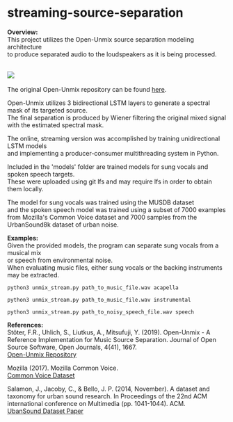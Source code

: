# streaming-source-separation

<b>Overview:</b><br>
This project utilizes the Open-Unmix source separation modeling architecture <br>
to produce separated audio to the loudspeakers as it is being processed. <br><br>

<img src = "https://camo.githubusercontent.com/b5a867eb9b7c0a0fa0d8dc90962628ea41a8a374/68747470733a2f2f646f63732e676f6f676c652e636f6d2f64726177696e67732f642f652f32504143582d317654506f516950776d6466455434705a68756531527647376f45554a7a376555655176437536767a59654b5277486c366279345252546e7068496d534b4d306b354b587739725a316949466e7047572f7075623f773d39353926683d333038"> <br><br>
The original Open-Unmix repository can be found [here](https://github.com/sigsep/open-unmix-pytorch/blob/master/README.md).

Open-Unmix utilizes 3 bidirectional LSTM layers to generate a spectral mask of its targeted source.<br>
The final separation is produced by Wiener filtering the original mixed signal with the estimated spectral mask.

The online, streaming version was accomplished by training unidirectional LSTM models <br>
and implementing a producer-consumer multithreading system in Python. <br>

Included in the 'models' folder are trained models for sung vocals and spoken speech targets.<br>
These were uploaded using git lfs and may require lfs in order to obtain them locally.

The model for sung vocals was trained using the MUSDB dataset <br>
and the spoken speech model was trained using a subset of 7000 examples <br>
from Mozilla's Common Voice dataset and 7000 samples from the UrbanSound8k dataset of urban noise. 

<b>Examples:</b><br>
Given the provided models, the program can separate sung vocals from a musical mix <br>
or speech from environmental noise.<br>
When evaluating music files, either sung vocals or the backing instruments may be extracted.
```
python3 unmix_stream.py path_to_music_file.wav acapella
```
```
python3 unmix_stream.py path_to_music_file.wav instrumental
```
```
python3 unmix_stream.py path_to_noisy_speech_file.wav speech
```
<b>References:</b><br>
Stöter, F.R., Uhlich, S., Liutkus, A., Mitsufuji, Y. (2019). Open-Unmix - A Reference Implementation for Music Source Separation. Journal of Open Source Software, Open Journals, 4(41), 1667.<br>
[Open-Unmix Repository](https://github.com/sigsep/open-unmix-pytorch/blob/master/README.md)

Mozilla (2017). Mozilla Common Voice.<br> 
[Common Voice Dataset](https://voice.mozilla.org/en)


Salamon, J., Jacoby, C., & Bello, J. P. (2014, November). A dataset and taxonomy for urban sound research. In Proceedings of the 22nd ACM international conference on Multimedia (pp. 1041-1044). ACM.<br>
[UbanSound Dataset Paper](https://www.researchgate.net/profile/Justin_Salamon/publication/267269056_A_Dataset_and_Taxonomy_for_Urban_Sound_Research/links/544936af0cf2f63880810a84/A-Dataset-and-Taxonomy-for-Urban-Sound-Research.pdf)
